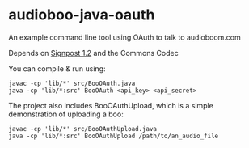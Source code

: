 audioboo-java-oauth
===================

An example command line tool using OAuth to talk to audioboom.com

Depends on [Signpost 1.2](https://code.google.com/p/oauth-signpost/) and the Commons Codec

You can compile & run using: 

```
javac -cp 'lib/*' src/BooOAuth.java
java -cp 'lib/*:src' BooOAuth <api_key> <api_secret>
```

The project also includes BooOAuthUpload, which is a simple demonstration of uploading a boo:
```
javac -cp 'lib/*' src/BooOAuthUpload.java
java -cp 'lib/*:src' BooOAuthUpload /path/to/an_audio_file
```
